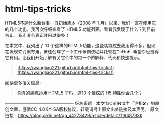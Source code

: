 # html-tips-tricks

HTML5不是什么新鲜事。自初始版本（2008 年 1 月）以来，我们一直在使用它的几个功能。我再次仔细查看了 HTML5 功能列表。看看我发现了什么？到目前为止，我还没有真正使用过很多！

在本文中，我列出了 10 个这样的HTML5功能，这些功能过去我用得不多，但现在发现它们很有用。我还创建了一个工作示例流程并托管在GitHub. 希望你也觉得它有用。让我们开始了解有关它们中的每一个的解释、代码和快速提示。

> [https://wanghao221.github.io/html-tips-tricks/](https://wanghao221.github.io/html-tips-tricks/)

阅读更多相关信息: 

> [你真的熟练运用 HTML5 了吗，这10 个酷炫的 H5 特性你会几个？](https://blog.csdn.net/qq_44273429/article/details/118487938)

————————————————
版权声明：本文为CSDN博主「海拥✘」的原创文章，遵循CC 4.0 BY-SA版权协议，转载请附上原文出处链接及本声明。
原文链接：https://blog.csdn.net/qq_44273429/article/details/118487938
